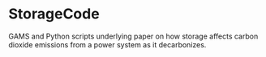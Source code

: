 # StorageCode
GAMS and Python scripts underlying paper on how storage affects carbon dioxide emissions from a power system as it decarbonizes. 
